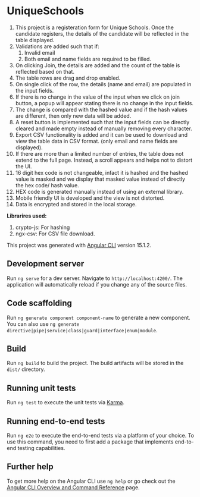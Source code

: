 # UniqueSchools
1. This project is a registeration form for Unique Schools. Once the candidate registers, the details of the candidate will be reflected in the table displayed.
2. Validations are added such that if:
    1. Invalid email
    2. Both email and name fields are required to be filled.
3. On clicking Join, the details are added and the count of the table is reflected based on that.
4. The table rows are drag and drop enabled.
5. On single click of the row, the details (name and email) are populated in the input fields.
6. If there is no change in the value of the input when we click on join button, a popup will appear stating there is no change in the input fields.
7. The change is compared with the hashed value and if the hash values are different, then only new data will be added.
8. A reset button is implemented such that the input fields can be directly cleared and made empty instead of manually removing every character.
9. Export CSV functionality is added and it can be used to download and view the table data in CSV format. (only email and name fields are displayed).
10. If there are more than a limited number of entries, the table does not extend to the full page. Instead, a scroll appears and helps not to distort the UI.
11. 16 digit hex code is not changeable, infact it is hashed and the hashed value is masked and we display that masked value instead of directly the hex code/ hash value.
12. HEX code is generated manually instead of using an external library.
13. Mobile friendly UI is developed and the view is not distorted.
14. Data is encrypted and stored in the local storage.

**Librarires used:**
1. crypto-js: For hashing
2. ngx-csv: For CSV file download.

This project was generated with [Angular CLI](https://github.com/angular/angular-cli) version 15.1.2.

## Development server

Run `ng serve` for a dev server. Navigate to `http://localhost:4200/`. The application will automatically reload if you change any of the source files.

## Code scaffolding

Run `ng generate component component-name` to generate a new component. You can also use `ng generate directive|pipe|service|class|guard|interface|enum|module`.

## Build

Run `ng build` to build the project. The build artifacts will be stored in the `dist/` directory.

## Running unit tests

Run `ng test` to execute the unit tests via [Karma](https://karma-runner.github.io).

## Running end-to-end tests

Run `ng e2e` to execute the end-to-end tests via a platform of your choice. To use this command, you need to first add a package that implements end-to-end testing capabilities.

## Further help

To get more help on the Angular CLI use `ng help` or go check out the [Angular CLI Overview and Command Reference](https://angular.io/cli) page.
